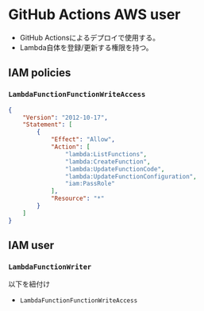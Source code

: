 # GitHub Actions AWS user

- GitHub Actionsによるデプロイで使用する。
- Lambda自体を登録/更新する権限を持つ。

## IAM policies

### `LambdaFunctionFunctionWriteAccess`

```json
{
    "Version": "2012-10-17",
    "Statement": [
        {
            "Effect": "Allow",
            "Action": [
                "lambda:ListFunctions",
                "lambda:CreateFunction",
                "lambda:UpdateFunctionCode",
                "lambda:UpdateFunctionConfiguration",
                "iam:PassRole"
            ],
            "Resource": "*"
        }
    ]
}
```

## IAM user

### `LambdaFunctionWriter`
以下を紐付け
- `LambdaFunctionFunctionWriteAccess`
